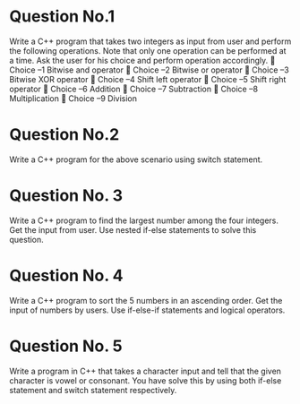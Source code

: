 # Question No.1

Write a C++ program that takes two integers as input from user and perform the following
operations. Note that only one operation can be performed at a time. Ask the user for his
choice and perform operation accordingly.
 Choice –1 Bitwise and operator
 Choice –2 Bitwise or operator
 Choice –3 Bitwise XOR operator
 Choice –4 Shift left operator
 Choice –5 Shift right operator
 Choice –6 Addition
 Choice –7 Subtraction
 Choice –8 Multiplication
 Choice –9 Division

# Question No.2 

Write a C++ program for the above scenario using switch statement.
# Question No. 3
Write a C++ program to find the largest number among the four integers. Get the input
from user. Use nested if-else statements to solve this question.
# Question No. 4
Write a C++ program to sort the 5 numbers in an ascending order. Get the input of numbers
by users. Use if-else-if statements and logical operators.
# Question No. 5
Write a program in C++ that takes a character input and tell that the given character is vowel
or consonant. You have solve this by using both if-else statement and switch statement
respectively.


